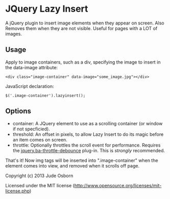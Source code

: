JQuery Lazy Insert
==================

A jQuery plugin to insert image elements when they appear on screen. Also Removes them when they are not visible. Useful for pages with a LOT of images.

Usage
-----

Apply to image containers, such as a div, specifying the image to insert in the data-image attribute:

	<div class="image-container" data-image="some_image.jpg"></div>

JavaScript declaration:

	$('.image-container').lazyinsert();

Options
-------

 * container: A JQuery element to use as a scrolling container (or window if not specficied).
 * threshold: An offset in pixels, to allow Lazy Insert to do its magic before an item comes on screen.
 * throttle: Optionally throttles the scroll event for performance. Requires the [jquery.ba-throttle-debounce](http://benalman.com/code/projects/jquery-throttle-debounce/docs/files/jquery-ba-throttle-debounce-js.html) plug-in. This is *strongly* recommended.

That's it! Now img tags will be inserted into ".image-container" when the element comes into view, and removed when it scrolls off page.


Copyright (c) 2013 Jude Osborn

Licensed under the MIT license (http://www.opensource.org/licenses/mit-license.php)
